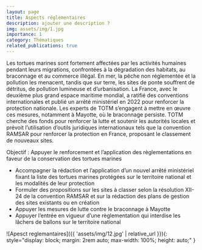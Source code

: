```yaml
---
layout: page
title: Aspects réglementaires
description: ajouter une description ? 
img: assets/img/1.jpg
importance: 1
category: Thématiques
related_publications: true
---
```


Les tortues marines sont fortement affectées par les activités humaines pendant leurs migrations, confrontées à la dégradation des habitats, au braconnage et au commerce illégal. En mer, la pêche non réglementée et la pollution les menacent, tandis que sur terre, les sites de ponte souffrent de détritus, de pollution lumineuse et d’urbanisation. La France, avec le deuxième plus grand espace maritime mondial, a ratifié des conventions internationales et publié un arrêté ministériel en 2022 pour renforcer la protection nationale. Les experts de TOTM s’engagent à mettre en œuvre ces mesures, notamment à Mayotte, où le braconnage persiste. TOTM cherche des fonds pour renforcer la lutte et soutenir les autorités locales et prévoit l’utilisation d’outils juridiques internationaux tels que la convention RAMSAR pour renforcer la protection en France, proposant le classement de nouveaux sites. 

Objectif : Appuyer le renforcement et l’application des règlementations en faveur de la conservation des tortues marines

<ul> 
    <li>Accompagner la rédaction et l’application d’un nouvel arrêté ministériel fixant la liste des tortues marines protégées sur le territoire national et les modalités de leur protection</li>
    <li>Formuler des propositions sur les sites à classer selon la résolution XII-24 de la convention RAMSAR et sur la rédaction des plans de gestion des sites existants ou en création</li>
    <li>Appuyer les mesures de lutte contre le braconnage à Mayotte</li>
    <li>Appuyer l’entrée en vigueur d’une règlementation qui interdise les lâchers de ballons sur le territoire national</li>
</ul>

![Apesct reglemantaires]({{ 'assets/img/12.jpg' | relative_url }}){: style="display: block; margin: 2rem auto; max-width: 100%; height: auto;" }
